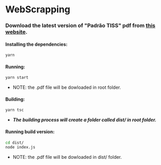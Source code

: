 # WebScrapping
### Download the latest version of "Padrão TISS" pdf from [this website](https://www.gov.br/ans/pt-br/assuntos/prestadores/padrao-para-troca-de-informacao-de-saude-suplementar-2013-tiss).

#### Installing the dependencies:
```bash
yarn
```

#### Running:
```bash
yarn start
```
- NOTE: the .pdf file will be dowloaded in root folder.
#### Building:
```bash
yarn tsc
```
- ***The building process will create a folder called dist/ in root folder.***
#### Running build version:
```bash
cd dist/
node index.js
```
- NOTE: the .pdf file will be dowloaded in dist/ folder.
